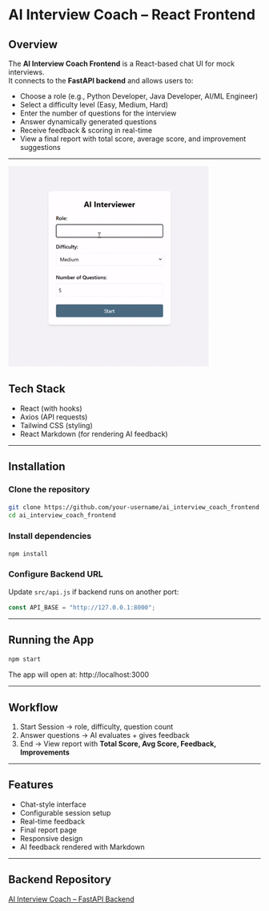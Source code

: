 # AI Interview Coach – React Frontend

## Overview
The **AI Interview Coach Frontend** is a React-based chat UI for mock interviews.  
It connects to the **FastAPI backend** and allows users to:
- Choose a role (e.g., Python Developer, Java Developer, AI/ML Engineer)
- Select a difficulty level (Easy, Medium, Hard)
- Enter the number of questions for the interview
- Answer dynamically generated questions
- Receive feedback & scoring in real-time
- View a final report with total score, average score, and improvement suggestions

---
![Demo](src\assets\ai_coach.gif)

## Tech Stack
- React (with hooks)
- Axios (API requests)
- Tailwind CSS (styling)
- React Markdown (for rendering AI feedback)

---

## Installation

### Clone the repository
```bash
git clone https://github.com/your-username/ai_interview_coach_frontend.git
cd ai_interview_coach_frontend
```

### Install dependencies
```bash
npm install
```

### Configure Backend URL
Update `src/api.js` if backend runs on another port:
```javascript
const API_BASE = "http://127.0.0.1:8000";
```

---

## Running the App
```bash
npm start
```
The app will open at: http://localhost:3000

---

## Workflow
1. Start Session -> role, difficulty, question count  
2. Answer questions -> AI evaluates + gives feedback  
3. End -> View report with **Total Score, Avg Score, Feedback, Improvements**  

---

## Features
- Chat-style interface  
- Configurable session setup  
- Real-time feedback  
- Final report page  
- Responsive design  
- AI feedback rendered with Markdown  

---

## Backend Repository
[AI Interview Coach – FastAPI Backend](https://github.com/johnathikalam/ai_interview_coach)